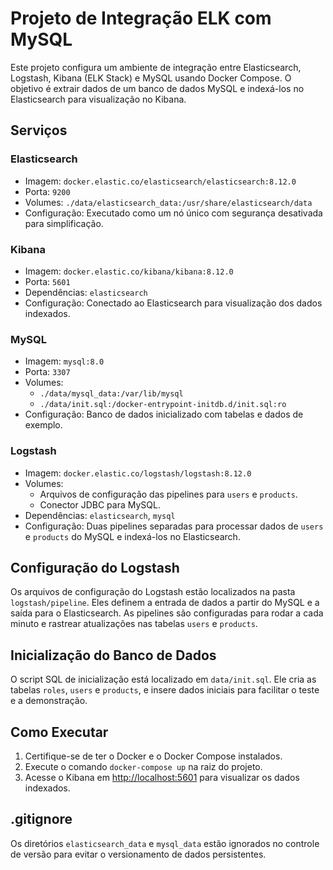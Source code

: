 # Projeto de Integração ELK com MySQL

Este projeto configura um ambiente de integração entre Elasticsearch, Logstash, Kibana (ELK Stack) e MySQL usando Docker Compose. O objetivo é extrair dados de um banco de dados MySQL e indexá-los no Elasticsearch para visualização no Kibana.

## Serviços

### Elasticsearch

- Imagem: `docker.elastic.co/elasticsearch/elasticsearch:8.12.0`
- Porta: `9200`
- Volumes: `./data/elasticsearch_data:/usr/share/elasticsearch/data`
- Configuração: Executado como um nó único com segurança desativada para simplificação.

### Kibana

- Imagem: `docker.elastic.co/kibana/kibana:8.12.0`
- Porta: `5601`
- Dependências: `elasticsearch`
- Configuração: Conectado ao Elasticsearch para visualização dos dados indexados.

### MySQL

- Imagem: `mysql:8.0`
- Porta: `3307`
- Volumes:
  - `./data/mysql_data:/var/lib/mysql`
  - `./data/init.sql:/docker-entrypoint-initdb.d/init.sql:ro`
- Configuração: Banco de dados inicializado com tabelas e dados de exemplo.

### Logstash

- Imagem: `docker.elastic.co/logstash/logstash:8.12.0`
- Volumes:
  - Arquivos de configuração das pipelines para `users` e `products`.
  - Conector JDBC para MySQL.
- Dependências: `elasticsearch`, `mysql`
- Configuração: Duas pipelines separadas para processar dados de `users` e `products` do MySQL e indexá-los no Elasticsearch.

## Configuração do Logstash

Os arquivos de configuração do Logstash estão localizados na pasta `logstash/pipeline`. Eles definem a entrada de dados a partir do MySQL e a saída para o Elasticsearch. As pipelines são configuradas para rodar a cada minuto e rastrear atualizações nas tabelas `users` e `products`.

## Inicialização do Banco de Dados

O script SQL de inicialização está localizado em `data/init.sql`. Ele cria as tabelas `roles`, `users` e `products`, e insere dados iniciais para facilitar o teste e a demonstração.

## Como Executar

1. Certifique-se de ter o Docker e o Docker Compose instalados.
2. Execute o comando `docker-compose up` na raiz do projeto.
3. Acesse o Kibana em [http://localhost:5601](http://localhost:5601) para visualizar os dados indexados.

## .gitignore

Os diretórios `elasticsearch_data` e `mysql_data` estão ignorados no controle de versão para evitar o versionamento de dados persistentes.
